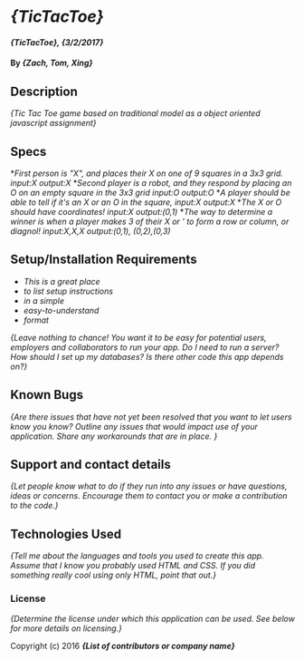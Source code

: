 # _{TicTacToe}_

#### _{TicTacToe}, {3/2/2017}_

#### By _**{Zach, Tom, Xing}**_

## Description

_{Tic Tac Toe game based on traditional model as a object oriented javascript assignment}_

## Specs

*_First person is "X", and places their X on one of 9 squares in a 3x3 grid.
input:X
output:X_
*_Second player is a robot, and they respond by placing an O on an empty square in the 3x3 grid
input:O
output:O_
*_A player should be able to tell if it's an X or an O in the square,
input:X
output:X_
*_The X or O should have coordinates!
input:X
output:(0,1)_
*_The way to determine a winner is when a player makes 3 of their X or ' to form a row or column, or diagnol!
input:X,X,X
output:(0,1), (0,2),(0,3)_

## Setup/Installation Requirements

* _This is a great place_
* _to list setup instructions_
* _in a simple_
* _easy-to-understand_
* _format_

_{Leave nothing to chance! You want it to be easy for potential users, employers and collaborators to run your app. Do I need to run a server? How should I set up my databases? Is there other code this app depends on?}_

## Known Bugs

_{Are there issues that have not yet been resolved that you want to let users know you know?  Outline any issues that would impact use of your application.  Share any workarounds that are in place. }_

## Support and contact details

_{Let people know what to do if they run into any issues or have questions, ideas or concerns.  Encourage them to contact you or make a contribution to the code.}_

## Technologies Used

_{Tell me about the languages and tools you used to create this app. Assume that I know you probably used HTML and CSS. If you did something really cool using only HTML, point that out.}_

### License

*{Determine the license under which this application can be used.  See below for more details on licensing.}*

Copyright (c) 2016 **_{List of contributors or company name}_**
